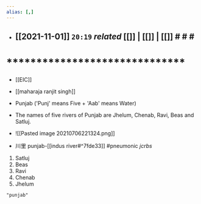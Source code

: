 ```yaml
---
alias: [,]
---
```


- [[2021-11-01]]  `20:19` _related_ [[]] | [[]] | [[]] # # #
	- 
# ******************************
- [[EIC]]
- [[maharaja ranjit singh]]
- Punjab ('Punj' means Five + 'Aab' means Water)
- The names of five rivers of Punjab are Jhelum, Chenab, Ravi, Beas and Satluj.
- ![[Pasted image 20210706221324.png]]

- 川里 punjab-[[indus river#^7fde33]] #pneumonic _jcrbs_
1. Satluj
2. Beas
3. Ravi
4. Chenab
5. Jhelum

```query
"punjab"
```
